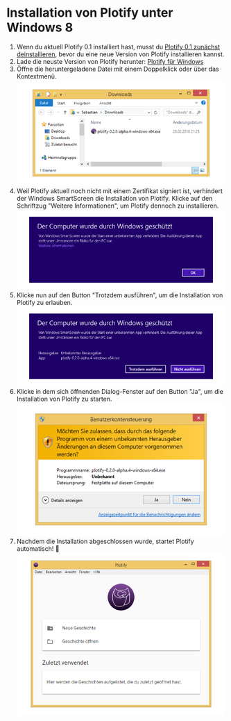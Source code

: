 # Installation von Plotify unter Windows 8

1. Wenn du aktuell Plotify 0.1 installiert hast, musst du [Plotify 0.1 zunächst deinstallieren](uninstall.md), bevor du eine neue Version von Plotify installieren kannst.
2. Lade die neuste Version von Plotify herunter: [Plotify für Windows](https://github.com/plotify/plotify/releases/download/v0.2.0-alpha.4/plotify-0.2.0-alpha.4-windows-x64.exe)
3. Öffne die heruntergeladene Datei mit einem Doppelklick oder über das Kontextmenü.<br />![](open-exe.png)
4. Weil Plotify aktuell noch nicht mit einem Zertifikat signiert ist, verhindert der Windows SmartScreen die Installation von Plotify.
   Klicke auf den Schriftzug "Weitere Informationen", um Plotify dennoch zu installieren.<br />
   ![](smart-screen.png)
5. Klicke nun auf den Button "Trotzdem ausführen", um die Installation von Plotify zu erlauben.<br />![](smart-screen-2.png)
6. Klicke in dem sich öffnenden Dialog-Fenster auf den Button "Ja", um die Installation von Plotify zu starten.<br />![](user-account-control.png)
7. Nachdem die Installation abgeschlossen wurde, startet Plotify automatisch! :tada:<br />![](started.png)
